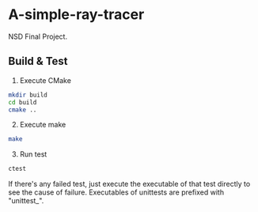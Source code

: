 # A-simple-ray-tracer

NSD Final Project.

## Build & Test

1. Execute CMake

```bash
mkdir build
cd build
cmake ..
```

2. Execute make

```bash
make
```

3. Run test

```bash
ctest
```

If there's any failed test, just execute the executable of that test directly to see the cause of failure.
Executables of unittests are prefixed with "unittest_".
